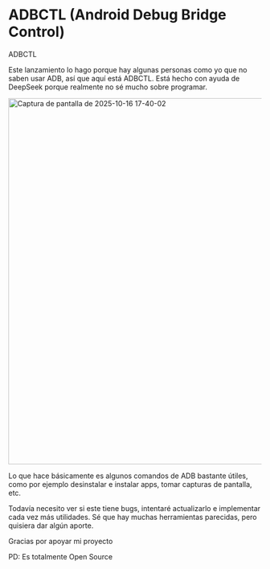 # ADBCTL (Android Debug Bridge Control)
ADBCTL 

Este lanzamiento lo hago porque hay algunas personas como yo que no saben usar ADB, así que aquí está ADBCTL. 
Está hecho con ayuda de DeepSeek porque realmente no sé mucho sobre programar.

<img width="510" height="728" alt="Captura de pantalla de 2025-10-16 17-40-02" src="https://github.com/user-attachments/assets/b1ca3b50-68b1-45d8-8e86-345d5e2d3159" />


Lo que hace básicamente es algunos comandos de ADB bastante útiles, como por ejemplo desinstalar e instalar apps, tomar capturas de pantalla, etc.

Todavía necesito ver si este tiene bugs, intentaré actualizarlo e implementar cada vez más utilidades. Sé que hay muchas herramientas parecidas, pero quisiera dar algún aporte.

Gracias por apoyar mi proyecto

PD: Es totalmente Open Source
